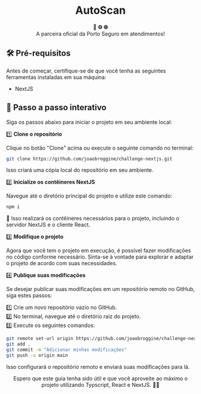 <h1 align="center">AutoScan</h1>

<div align="center">
  <strong>🐳 ⚙️ 🌐</strong>
</div>
<div align="center">
  A parceira oficial da Porto Seguro em atendimentos!
</div>

## 🛠️ Pré-requisitos

Antes de começar, certifique-se de que você tenha as seguintes ferramentas instaladas em sua máquina:

- NextJS

## 🚀 Passo a passo interativo

Siga os passos abaixo para iniciar o projeto em seu ambiente local:

1️⃣ **Clone o repositório**

   Clique no botão "Clone" acima ou execute o seguinte comando no terminal:

   ```bash
   git clone https://github.com/joaobroggine/challenge-nextjs.git
   ```

   Isso criará uma cópia local do repositório em seu ambiente.

2️⃣ **Inicialize os contêineres NextJS**

   Navegue até o diretório principal do projeto e utilize este comando:

   ```bash
   npm i
   ```

   🐳 Isso realizará os contêineres necessários para o projeto, incluindo o servidor NextJS e o cliente React.

3️⃣ **Modifique o projeto**

   Agora que você tem o projeto em execução, é possível fazer modificações no código conforme necessário. Sinta-se à vontade para explorar e adaptar o projeto de acordo com suas necessidades.

4️⃣ **Publique suas modificações**

   Se desejar publicar suas modificações em um repositório remoto no GitHub, siga estes passos:

   1️⃣ Crie um novo repositório vazio no GitHub.<br>
   2️⃣ No terminal, navegue até o diretório raiz do projeto.<br>
   3️⃣ Execute os seguintes comandos:<br>

   ```bash
   git remote set-url origin https://github.com/joaobroggine/challenge-nextjs.git
   git add .
   git commit -m "Adicionar minhas modificações"
   git push -u origin main
   ```

   Isso configurará o repositório remoto e enviará suas modificações para lá.


<div align="center">
  Espero que este guia tenha sido útil e que você aproveite ao máximo o projeto utilizando Typscript, React e NextJS. 🎉😄
</div>
